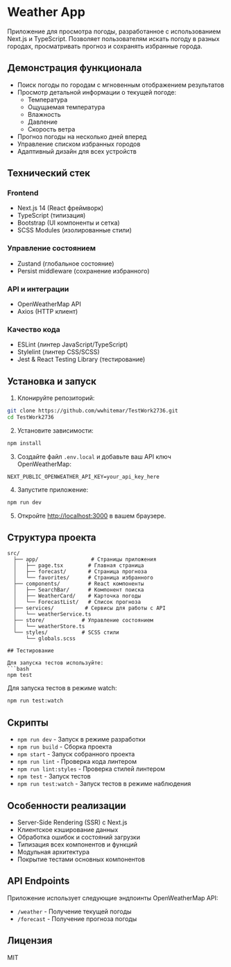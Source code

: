 # Weather App

Приложение для просмотра погоды, разработанное с использованием Next.js и TypeScript. Позволяет пользователям искать погоду в разных городах, просматривать прогноз и сохранять избранные города.

## Демонстрация функционала

- Поиск погоды по городам с мгновенным отображением результатов
- Просмотр детальной информации о текущей погоде:
  - Температура
  - Ощущаемая температура
  - Влажность
  - Давление
  - Скорость ветра
- Прогноз погоды на несколько дней вперед
- Управление списком избранных городов
- Адаптивный дизайн для всех устройств

## Технический стек

### Frontend
- Next.js 14 (React фреймворк)
- TypeScript (типизация)
- Bootstrap (UI компоненты и сетка)
- SCSS Modules (изолированные стили)

### Управление состоянием
- Zustand (глобальное состояние)
- Persist middleware (сохранение избранного)

### API и интеграции
- OpenWeatherMap API
- Axios (HTTP клиент)

### Качество кода
- ESLint (линтер JavaScript/TypeScript)
- Stylelint (линтер CSS/SCSS)
- Jest & React Testing Library (тестирование)

## Установка и запуск

1. Клонируйте репозиторий:
```bash
git clone https://github.com/wwhitemar/TestWork2736.git
cd TestWork2736
```

2. Установите зависимости:
```bash
npm install
```

3. Создайте файл `.env.local` и добавьте ваш API ключ OpenWeatherMap:
```
NEXT_PUBLIC_OPENWEATHER_API_KEY=your_api_key_here
```

4. Запустите приложение:
```bash
npm run dev
```

5. Откройте [http://localhost:3000](http://localhost:3000) в вашем браузере.

## Структура проекта

```
src/
  ├── app/                 # Страницы приложения
  │   ├── page.tsx        # Главная страница
  │   ├── forecast/       # Страница прогноза
  │   └── favorites/      # Страница избранного
  ├── components/         # React компоненты
  │   ├── SearchBar/      # Компонент поиска
  │   ├── WeatherCard/    # Карточка погоды
  │   └── ForecastList/   # Список прогноза
  ├── services/          # Сервисы для работы с API
  │   └── weatherService.ts
  ├── store/            # Управление состоянием
  │   └── weatherStore.ts
  └── styles/           # SCSS стили
      └── globals.scss

## Тестирование

Для запуска тестов используйте:
```bash
npm test
```

Для запуска тестов в режиме watch:
```bash
npm run test:watch
```

## Скрипты

- `npm run dev` - Запуск в режиме разработки
- `npm run build` - Сборка проекта
- `npm start` - Запуск собранного проекта
- `npm run lint` - Проверка кода линтером
- `npm run lint:styles` - Проверка стилей линтером
- `npm test` - Запуск тестов
- `npm run test:watch` - Запуск тестов в режиме наблюдения

## Особенности реализации

- Server-Side Rendering (SSR) с Next.js
- Клиентское кэширование данных
- Обработка ошибок и состояний загрузки
- Типизация всех компонентов и функций
- Модульная архитектура
- Покрытие тестами основных компонентов

## API Endpoints

Приложение использует следующие эндпоинты OpenWeatherMap API:
- `/weather` - Получение текущей погоды
- `/forecast` - Получение прогноза погоды

## Лицензия

MIT 